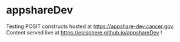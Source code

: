 # appshareDev
 Testing POSIT constructs hosted at https://appshare-dev.cancer.gov. Content served live at https://episphere.github.io/appshareDev !
